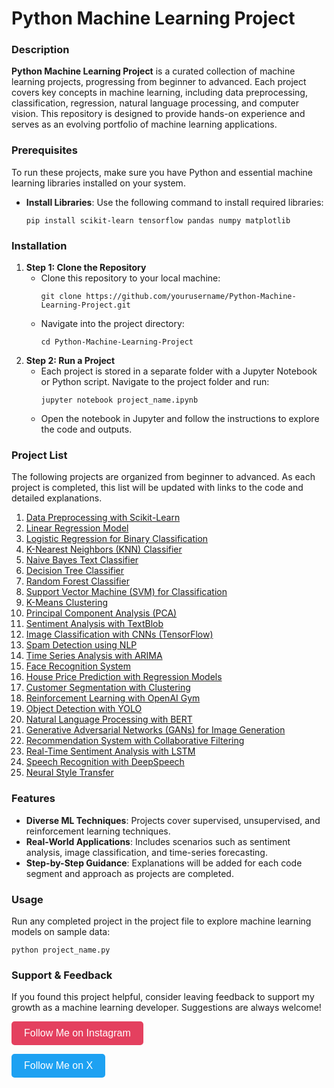 <h1>Python Machine Learning Project</h1> <h3>Description</h3> <p><strong>Python Machine Learning Project</strong> is a curated collection of machine learning projects, progressing from beginner to advanced. Each project covers key concepts in machine learning, including data preprocessing, classification, regression, natural language processing, and computer vision. This repository is designed to provide hands-on experience and serves as an evolving portfolio of machine learning applications.</p> <h3>Prerequisites</h3> <p>To run these projects, make sure you have Python and essential machine learning libraries installed on your system.</p> <ul> <li><strong>Install Libraries</strong>: Use the following command to install required libraries: <pre><code>pip install scikit-learn tensorflow pandas numpy matplotlib</code></pre> </li> </ul> <h3>Installation</h3> <ol> <li><strong>Step 1: Clone the Repository</strong> <ul> <li>Clone this repository to your local machine:</li> <pre><code>git clone https://github.com/yourusername/Python-Machine-Learning-Project.git</code></pre> <li>Navigate into the project directory:</li> <pre><code>cd Python-Machine-Learning-Project</code></pre> </ul> </li> <li><strong>Step 2: Run a Project</strong> <ul> <li>Each project is stored in a separate folder with a Jupyter Notebook or Python script. Navigate to the project folder and run:</li> <pre><code>jupyter notebook project_name.ipynb</code></pre> <li>Open the notebook in Jupyter and follow the instructions to explore the code and outputs.</li> </ul> </li> </ol> <h3>Project List</h3> <p>The following projects are organized from beginner to advanced. As each project is completed, this list will be updated with links to the code and detailed explanations.</p> <ol> <li><a href="#">Data Preprocessing with Scikit-Learn</a></li> <li><a href="#">Linear Regression Model</a></li> <li><a href="#">Logistic Regression for Binary Classification</a></li> <li><a href="#">K-Nearest Neighbors (KNN) Classifier</a></li> <li><a href="#">Naive Bayes Text Classifier</a></li> <li><a href="#">Decision Tree Classifier</a></li> <li><a href="#">Random Forest Classifier</a></li> <li><a href="#">Support Vector Machine (SVM) for Classification</a></li> <li><a href="#">K-Means Clustering</a></li> <li><a href="#">Principal Component Analysis (PCA)</a></li> <li><a href="#">Sentiment Analysis with TextBlob</a></li> <li><a href="#">Image Classification with CNNs (TensorFlow)</a></li> <li><a href="#">Spam Detection using NLP</a></li> <li><a href="#">Time Series Analysis with ARIMA</a></li> <li><a href="#">Face Recognition System</a></li> <li><a href="#">House Price Prediction with Regression Models</a></li> <li><a href="#">Customer Segmentation with Clustering</a></li> <li><a href="#">Reinforcement Learning with OpenAI Gym</a></li> <li><a href="#">Object Detection with YOLO</a></li> <li><a href="#">Natural Language Processing with BERT</a></li> <li><a href="#">Generative Adversarial Networks (GANs) for Image Generation</a></li> <li><a href="#">Recommendation System with Collaborative Filtering</a></li> <li><a href="#">Real-Time Sentiment Analysis with LSTM</a></li> <li><a href="#">Speech Recognition with DeepSpeech</a></li> <li><a href="#">Neural Style Transfer</a></li> </ol> <h3>Features</h3> <ul> <li><strong>Diverse ML Techniques</strong>: Projects cover supervised, unsupervised, and reinforcement learning techniques.</li> <li><strong>Real-World Applications</strong>: Includes scenarios such as sentiment analysis, image classification, and time-series forecasting.</li> <li><strong>Step-by-Step Guidance</strong>: Explanations will be added for each code segment and approach as projects are completed.</li> </ul> <h3>Usage</h3> <p>Run any completed project in the project file to explore machine learning models on sample data:</p> <pre><code>python project_name.py</code></pre> <h3>Support & Feedback</h3> <p>If you found this project helpful, consider leaving feedback to support my growth as a machine learning developer. Suggestions are always welcome!</p> <p><a href="https://www.instagram.com/kelvinintech" target="_blank" style="text-decoration: none;"> <button style="background-color: #E4405F; color: white; border: none; padding: 10px 20px; font-size: 16px; border-radius: 5px;"> Follow Me on Instagram </button> </a></p> <p><a href="https://x.com/kelvintechnical" target="_blank" style="text-decoration: none;"> <button style="background-color: #1DA1F2; color: white; border: none; padding: 10px 20px; font-size: 16px; border-radius: 5px;"> Follow Me on X </button> </a></p>
